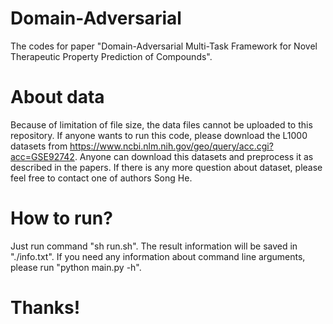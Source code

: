 # Domain-Adversarial
The codes for paper "Domain-Adversarial Multi-Task Framework for Novel Therapeutic Property Prediction of Compounds".

# About data
Because of limitation of file size, the data files cannot be uploaded to this repository.
If anyone wants to run this code, please download the L1000 datasets from https://www.ncbi.nlm.nih.gov/geo/query/acc.cgi?acc=GSE92742. Anyone can download this datasets and preprocess it as described in the papers. If there is any more question about dataset, please feel free to contact one of authors Song He.

# How to run?
Just run command "sh run.sh". The result information will be saved in "./info.txt".
If you need any information about command line arguments, please run "python main.py -h".

# Thanks!
